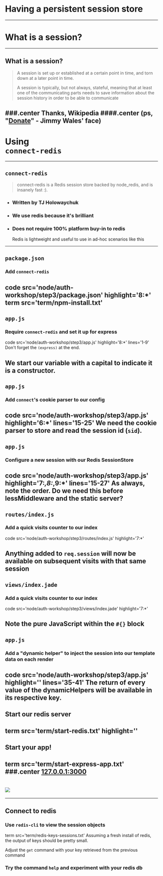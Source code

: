 # Having a persistent session store
---
# What is a session?
---
## What is a session?
> A session is set up or established at a certain point in time, and torn down at a later point in time.
>
> A session is typically, but not always, stateful, meaning that at least one of the communicating parts needs to save information about the session history in order to be able to communicate

###.center Thanks, Wikipedia
####.center (ps, "[Donate](http://donate.wikimedia.org/w/index.php?title=Special:FundraiserLandingPage&country=US&uselang=en)" - Jimmy Wales' face)
<img src="img/wales-jimmy.jpg" style="position:absolute;bottom:-150px;border-radius:150px;right:-75px;-webkit-transform:rotate(-45deg)" class="focus-border">
---
# Using<br>`connect-redis`
---
## `connect-redis`
> connect-redis is a Redis session store backed by node_redis, and is insanely fast :).

- ### Written by TJ Holowaychuk
- ### We use redis because it's brilliant
- ### Does not require 100% platform buy-in to redis
  Redis is lightweight and useful to use in ad-hoc scenarios like this
---
## `package.json`
### Add `connect-redis`
code src='node/auth-workshop/step3/package.json' highlight='8:*'
term src='term/npm-install.txt'
---
## `app.js`
### Require `connect-redis` and set it up for express
code src='node/auth-workshop/step3/app.js' highlight='8:*' lines='1-9'
Don't forget the `(express)` at the end.

We start our variable with a capital to indicate it is a constructor.
---
## `app.js`
### Add `connect`'s cookie parser to our config
code src='node/auth-workshop/step3/app.js' highlight='6:*' lines='15-25'
We need the cookie parser to store and read the session id (`sid`).
---
## `app.js`
### Configure a new session with our Redis SessionStore
code src='node/auth-workshop/step3/app.js' highlight='7:*,8:*,9:*' lines='15-27'
As always, note the order. Do we need this before lessMiddleware and the static server?
---
## `routes/index.js`
### Add a quick visits counter to our index
code src='node/auth-workshop/step3/routes/index.js' highlight='7:*'

Anything added to `req.session` will now be available on subsequent visits with that same session
---
## `views/index.jade`
### Add a quick visits counter to our index
code src='node/auth-workshop/step3/views/index.jade' highlight='7:*'

Note the pure JavaScript within the `#{}` block
---
## `app.js`
### Add a "dynamic helper" to inject the session into our template data on each render
code src='node/auth-workshop/step3/app.js' highlight='' lines='35-41'
The return of every value of the dynamicHelpers will be available in its respective key.
---
## Start our redis server
term src='term/start-redis.txt' highlight=''
---
## Start your app!
term src='term/start-express-app.txt'
###.center [127.0.0.1:3000](http://127.0.0.1:3000/)
---
# <img src="img/decks/node/session-visits.jpg" class="focus-border">
---
## Connect to redis
### Use `redis-cli` to view the session objects
term src='term/redis-keys-sessions.txt'
Assuming a fresh install of redis, the output of keys should be pretty small.

Adjust the `get` command with your key retrieved from the previous command

### Try the command `help` and experiment with your redis db
